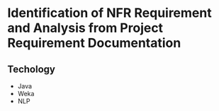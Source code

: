 # Identification of NFR Requirement and Analysis from Project Requirement Documentation

## Techology
- Java
- Weka
- NLP
